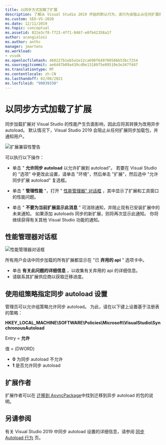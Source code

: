 ```yaml
---
title: 以同步方式加载了扩展
description: 了解从 Visual Studio 2019 开始的默认行为，该行为会阻止从任何扩展同步加载包。
ms.custom: SEO-VS-2020
ms.date: 12/11/2019
ms.topic: conceptual
ms.assetid: 822e3cf8-f723-4ff1-8467-e0fb42358a1f
author: acangialosi
ms.author: anthc
manager: jmartens
ms.workload:
- vssdk
ms.openlocfilehash: 460227b1eb5a1e12ca698f649700586b53bc7254
ms.sourcegitcommit: ae6d47b09a439cd0e13180f5e89510e3e347fd47
ms.translationtype: MT
ms.contentlocale: zh-CN
ms.lasthandoff: 02/08/2021
ms.locfileid: "99839330"
---
```

# <a name="synchronously-autoloaded-extensions"></a>以同步方式加载了扩展

同步加载扩展对 Visual Studio 的性能产生负面影响，因此应将其转换为改用异步 autoload。 默认情况下，Visual Studio 2019 会阻止从任何扩展同步加载包，并通知用户。

![扩展兼容性警告](media/extension-compatibility-warning-16-1.png.png)

可以执行以下操作：

- 单击 " **允许同步 autoload** 以允许扩展到 autoload"。 若要在 Visual Studio 的 "选项" 中更改此设置，请单击 "环境"，然后单击 "扩展"，然后选中 "允许同步扩展 autoload" 复选框。 

- 单击 " **管理性能** "，打开 " [性能管理器" 对话框](#performance-manager-dialog) ，其中显示了扩展和工具窗口的性能问题。

- 单击 " **不要为当前扩展显示此消息** " 可消除通知，并阻止现有已安装扩展中的未来通知。 如果添加 autoloads 同步的新扩展，则将再次显示此通知。 你将继续获得有关其他 Visual Studio 功能的通知。

## <a name="performance-manager-dialog"></a>性能管理器对话框

![性能管理器对话框](media/performance-manager.png)

所有用户会话中同步加载的所有扩展都显示在 "已 **弃用的 api** " 选项卡中。

* 单击 **有关此问题的详细信息** ，以收集有关弃用的 api 的详细信息。
* 请联系其扩展供应商以获取迁移进度。

## <a name="specify-synchronous-autoload-settings-using-group-policy"></a>使用组策略指定同步 autoload 设置

管理员可以允许组策略允许同步 autoload。 为此，请在以下键上设置基于注册表的策略：

**HKEY_LOCAL_MACHINE\SOFTWARE\Policies\Microsoft\VisualStudio\SynchronousAutoload**

Entry = **允许**

值 = (DWORD)
* **0** 为同步 autoload 不允许
* **1** 是否允许同步 autoload

## <a name="extension-authors"></a>扩展作者
扩展作者可以在 [迁移到 AsyncPackage](https://github.com/Microsoft/VSSDK-Extensibility-Samples/tree/master/AsyncPackageMigration)中找到迁移到异步 autoload 的包的说明。

## <a name="see-also"></a>另请参阅
有关 Visual Studio 2019 中同步 autoload 设置的详细信息，请参阅 [同步 Autoload 行为](https://devblogs.microsoft.com/visualstudio/updates-to-synchronous-autoload-of-extensions-in-visual-studio-2019/) 页。
